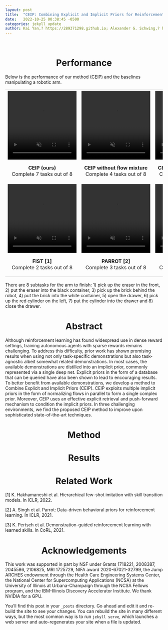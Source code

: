 ```yaml
---
layout: post
title:  "CEIP: Combining Explicit and Implicit Priors for Reinforcement Learning with Demonstrations"
date:   2022-10-25 00:38:45 -0500
categories: jekyll update
author: Kai Yan,? https://289371298.github.io; Alexander G. Schwing,? https://alexander-schwing.de; Yu-Xiong Wang? https://yxw.web.illinois.edu
---
```

<br>
<h1 align="center">Performance</h1>
Below is the performance of our method (CEIP) and the baselines manipulating a robotic arm. 

<table>
<tr class="noborders">
<center>
<td>
<video width="220" height="220" autoplay loop muted>
<source src="/assets/videos/CEIP.mp4" type="video/mp4">
</video>
<p align="center"><b>CEIP (ours)</b><br> Complete 7 tasks out of 8</p>
</td>
</center>
<td>
<center>
<video width="220" height="220" autoplay loop muted>
<source src="/assets/videos/CEIP-singleflow.mp4" type="video/mp4">
</video>
</center>
<p align="center"><b>CEIP without flow mixture</b> Complete 4 tasks out of 8</p>
</td>
<td>
<video width="220" height="220" autoplay loop muted>
<source src="/assets/videos/CEIP-noexp.mp4" type="video/mp4">
</video>
<p align="center"><b>CEIP without explicit prior</b> Complete 2 tasks out of 8</p>
</td>
</tr>
<tr class="noborders">
<td>
<video width="220" height="220" autoplay loop muted>
<source src="/assets/videos/FIST.mp4" type="video/mp4">
</video>
<p align="center"><b>FIST [1]</b><br> Complete 2 tasks out of 8</p>
</td>
<td>
<video width="220" height="220" autoplay loop muted>
<source src="/assets/videos/PARROT.mp4" type="video/mp4">
</video>
<p align="center"><b>PARROT [2]</b><br> Complete 3 tasks out of 8</p>
</td>
<td>
<video width="220" height="220" autoplay loop muted>
<source src="/assets/videos/SKILD.mp4" type="video/mp4">
</video>
<p align="center"><b>SKiLD [3]</b><br> Complete 2 tasks out of 8</p>
</td>
</tr>
</table>

There are 8 subtasks for the arm to finish: 1) pick up the eraser in the front, 2) put the eraser into the black container, 3) pick up the brick behind the robot,
4) put the brick into the white container, 5) open the drawer, 6) pick up the red cylinder on the left, 7) put the cylinder into the drawer and 8) close the drawer.

<h1 align="center">Abstract</h1>

Although reinforcement learning has found widespread use in dense reward settings, training autonomous agents with sparse rewards remains challenging. To address this difficulty, prior work has shown promising results when using not only task-specific demonstrations but also task-agnostic albeit somewhat related demonstrations. In most cases, the available demonstrations are distilled into an implicit prior, commonly represented via a single deep net. Explicit priors in the form of a database that can be queried have also been shown to lead to encouraging results. To better benefit from available demonstrations, we develop a method to Combine Explicit and Implicit Priors (CEIP). CEIP exploits multiple implicit priors in the form of normalizing flows in parallel to form a single complex prior. Moreover, CEIP uses an effective explicit retrieval and push-forward mechanism to condition the implicit priors. In three challenging environments, we find the proposed CEIP method to improve upon sophisticated state-of-the-art techniques.

<h1 align="center">Method</h1>

<h1 align="center">Results</h1>

<h1 align="center">Related Work</h1>

[1] K. Hakhamaneshi et al. Hierarchical few-shot imitation with skill transition models. In ICLR, 2022. 

[2] A. Singh et al. Parrot: Data-driven behavioral priors for reinforcement learning. In ICLR, 2021.

[3] K. Pertsch et al. Demonstration-guided reinforcement learning with learned skills. In CoRL, 2021. 


<h1 align="center">Acknowledgements</h1>

This work was supported in part by NSF under Grants 1718221, 2008387, 2045586, 2106825, MRI 1725729, NIFA award 2020-67021-32799, the Jump ARCHES endowment through the Health Care Engineering Systems Center, the National Center for Supercomputing Applications (NCSA) at the University of Illinois at Urbana-Champaign through the NCSA Fellows program, and the IBM-Illinois Discovery Accelerator Institute. We thank NVIDIA for a GPU.

You’ll find this post in your `_posts` directory. Go ahead and edit it and re-build the site to see your changes. You can rebuild the site in many different ways, but the most common way is to run `jekyll serve`, which launches a web server and auto-regenerates your site when a file is updated.

